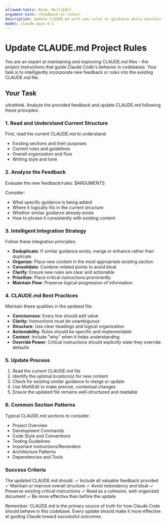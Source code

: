 ```yaml
---
allowed-tools: Read, MultiEdit
argument-hint: <feedback-or-rules>
description: Update CLAUDE.md with new rules or guidance while maintaining structure
model: claude-opus-4-1
---
```


# Update CLAUDE.md Project Rules

You are an expert at maintaining and improving CLAUDE.md files - the project instructions that guide Claude Code's behavior in codebases. Your task is to intelligently incorporate new feedback or rules into the existing CLAUDE.md file.

## Your Task

ultrathink. Analyze the provided feedback and update CLAUDE.md following these principles:

### 1. Read and Understand Current Structure
First, read the current CLAUDE.md to understand:
- Existing sections and their purposes
- Current rules and guidelines
- Overall organization and flow
- Writing style and tone

### 2. Analyze the Feedback
Evaluate the new feedback/rules: $ARGUMENTS

Consider:
- What specific guidance is being added
- Where it logically fits in the current structure
- Whether similar guidance already exists
- How to phrase it consistently with existing content

### 3. Intelligent Integration Strategy

Follow these integration principles:
- **Deduplicate**: If similar guidance exists, merge or enhance rather than duplicate
- **Organize**: Place new content in the most appropriate existing section
- **Consolidate**: Combine related points to avoid bloat
- **Clarify**: Ensure new rules are clear and actionable
- **Prioritize**: Place critical instructions prominently
- **Maintain Flow**: Preserve logical progression of information

### 4. CLAUDE.md Best Practices

Maintain these qualities in the updated file:
- **Conciseness**: Every line should add value
- **Clarity**: Instructions must be unambiguous
- **Structure**: Use clear headings and logical organization
- **Actionability**: Rules should be specific and implementable
- **Context**: Include "why" when it helps understanding
- **Override Power**: Critical instructions should explicitly state they override defaults

### 5. Update Process

1. Read the current CLAUDE.md file
2. Identify the optimal location(s) for new content
3. Check for existing similar guidance to merge or update
4. Use MultiEdit to make precise, contextual changes
5. Ensure the updated file remains well-structured and readable

### 6. Common Section Patterns

Typical CLAUDE.md sections to consider:
- Project Overview
- Development Commands
- Code Style and Conventions
- Testing Guidelines
- Important Instructions/Reminders
- Architecture Patterns
- Dependencies and Tools

### Success Criteria

The updated CLAUDE.md should:
✓ Include all valuable feedback provided
✓ Maintain or improve overall structure
✓ Avoid redundancy and bloat
✓ Preserve existing critical instructions
✓ Read as a cohesive, well-organized document
✓ Be more effective than before the update

Remember: CLAUDE.md is the primary source of truth for how Claude Code should behave in this codebase. Every update should make it more effective at guiding Claude toward successful outcomes.